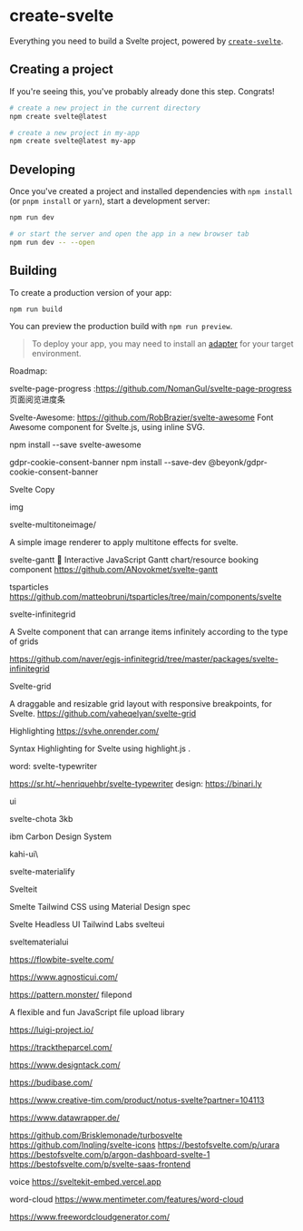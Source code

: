 # create-svelte

Everything you need to build a Svelte project, powered by [`create-svelte`](https://github.com/sveltejs/kit/tree/master/packages/create-svelte).

## Creating a project

If you're seeing this, you've probably already done this step. Congrats!

```bash
# create a new project in the current directory
npm create svelte@latest

# create a new project in my-app
npm create svelte@latest my-app
```

## Developing

Once you've created a project and installed dependencies with `npm install` (or `pnpm install` or `yarn`), start a development server:

```bash
npm run dev

# or start the server and open the app in a new browser tab
npm run dev -- --open
```

## Building

To create a production version of your app:

```bash
npm run build
```

You can preview the production build with `npm run preview`.

> To deploy your app, you may need to install an [adapter](https://kit.svelte.dev/docs/adapters) for your target environment.


Roadmap:

svelte-page-progress :https://github.com/NomanGul/svelte-page-progress
页面阅览进度条

Svelte-Awesome: https://github.com/RobBrazier/svelte-awesome
Font Awesome component for Svelte.js, using inline SVG.

npm install --save svelte-awesome


gdpr-cookie-consent-banner npm install --save-dev @beyonk/gdpr-cookie-consent-banner

Svelte Copy

img

svelte-multitoneimage/

A simple image renderer to apply multitone effects for svelte.



 svelte-gantt
 📆 Interactive JavaScript Gantt chart/resource booking component 
 https://github.com/ANovokmet/svelte-gantt

  tsparticles
https://github.com/matteobruni/tsparticles/tree/main/components/svelte


svelte-infinitegrid 

 A Svelte component that can arrange items infinitely according to the type of grids 


 https://github.com/naver/egjs-infinitegrid/tree/master/packages/svelte-infinitegrid


 Svelte-grid

 A draggable and resizable grid layout with responsive breakpoints, for Svelte.
 https://github.com/vaheqelyan/svelte-grid


 Highlighting
 https://svhe.onrender.com/

 Syntax Highlighting for Svelte using highlight.js .


word:
svelte-typewriter

https://sr.ht/~henriquehbr/svelte-typewriter
 design:
 https://binari.ly


ui

svelte-chota 3kb

ibm Carbon Design System

kahi-ui\


svelte-materialify

Svelteit

Smelte  Tailwind CSS using Material Design spec

Svelte Headless UI  Tailwind Labs
svelteui

sveltematerialui

https://flowbite-svelte.com/

https://www.agnosticui.com/


https://pattern.monster/
filepond

 A flexible and fun JavaScript file upload library 


 https://luigi-project.io/

 https://tracktheparcel.com/

 https://www.designtack.com/

 https://budibase.com/

 https://www.creative-tim.com/product/notus-svelte?partner=104113

https://www.datawrapper.de/

https://github.com/Brisklemonade/turbosvelte
https://github.com/Inqling/svelte-icons
https://bestofsvelte.com/p/urara
https://bestofsvelte.com/p/argon-dashboard-svelte-1
https://bestofsvelte.com/p/svelte-saas-frontend

voice 
 https://sveltekit-embed.vercel.app 

 word-cloud
 https://www.mentimeter.com/features/word-cloud

 https://www.freewordcloudgenerator.com/